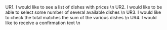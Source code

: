 UR1. I would like to see a list of dishes with prices \n
UR2. I would like to be able to select some number of several available dishes \n
UR3. I would like to check the total matches the sum of the various dishes \n
UR4. I would like to receive a confirmation text \n
